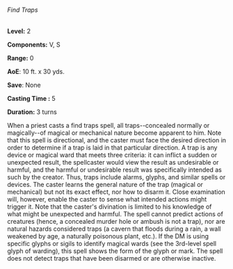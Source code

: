 ###### Find Traps

**Level:** 2

**Components:** V, S

**Range:** 0

**AoE**: 10 ft. x 30 yds.

**Save**: None

**Casting Time :** 5

**Duration:** 3 turns

When a priest casts a find traps spell, all traps--concealed normally or magically--of magical or mechanical nature become apparent to him. Note that this spell is directional, and the caster must face the desired direction in order to determine if a trap is laid in that particular direction. A trap is any device or magical ward that meets three criteria: it can inflict a sudden or unexpected result, the spellcaster would view the result as undesirable or harmful, and the harmful or undesirable result was specifically intended as such by the creator. Thus, traps include alarms, glyphs, and similar spells or devices. The caster learns the general nature of the trap (magical or mechanical) but not its exact effect, nor how to disarm it. Close examination will, however, enable the caster to sense what intended actions might trigger it. Note that the caster's divination is limited to his knowledge of what might be unexpected and harmful. The spell cannot predict actions of creatures (hence, a concealed murder hole or ambush is not a trap), nor are natural hazards considered traps (a cavern that floods during a rain, a wall weakened by age, a naturally poisonous plant, etc.). If the DM is using specific glyphs or sigils to identify magical wards (see the 3rd-level spell glyph of warding), this spell shows the form of the glyph or mark. The spell does not detect traps that have been disarmed or are otherwise inactive.
